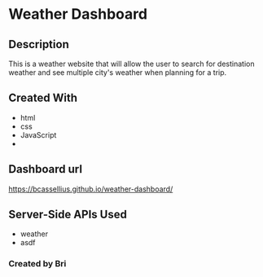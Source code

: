 # Weather Dashboard

## Description
This is a weather website that will allow the user to search for destination weather and see multiple city's weather when planning for a trip.

## Created With
* html
* css
* JavaScript
* 

## Dashboard url
https://bcassellius.github.io/weather-dashboard/

## Server-Side APIs Used
- weather
- asdf

### Created by Bri
